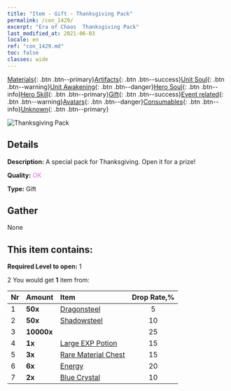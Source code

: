 ```yaml
---
title: "Item - Gift - Thanksgiving Pack"
permalink: /con_1429/
excerpt: "Era of Chaos  Thanksgiving Pack"
last_modified_at: 2021-06-03
locale: en
ref: "con_1429.md"
toc: false
classes: wide
---
```

 [Materials](/Items/){: .btn .btn--primary}[Artifacts](/Items/Artifacts/){: .btn .btn--success}[Unit Soul](/Items/UnitSoul/){: .btn .btn--warning}[Unit Awakening](/Items/UnitAwakening/){: .btn .btn--danger}[Hero Soul](/Items/HeroSoul/){: .btn .btn--info}[Hero Skill](/Items/HeroSkill/){: .btn .btn--primary}[Gift](/Items/Gift/){: .btn .btn--success}[Event related](/Items/Events/){: .btn .btn--warning}[Avatars](/Items/Avatars/){: .btn .btn--danger}[Consumables](/Items/Consumables/){: .btn .btn--info}[Unknown](/Items/Unknown/){: .btn .btn--primary}

 ![Thanksgiving Pack](/images/t/i_907043.png)

## Details
 **Description:** A special pack for Thanksgiving. Open it for a prize!

 **Quality:** <span style="color: #DA70D6">OK</span>

 **Type:** Gift

## Gather

  None

## This item contains:

 **Required Level to open:** 1

 2 You would get **1** item  from:

  | Nr | Amount |     Item    | Drop Rate,% |
  |:---|:-------|:------------|:---------:|
  | 1 |  **50x** | [Dragonsteel](/Items/con_880/) | 5 | 
  | 2 |  **50x** | [Shadowsteel](/Items/con_881/) | 10 | 
  | 3 |  **10000x** | <i class="fas fa-coins"/> | 25 | 
  | 4 |  **1x** | [Large EXP Potion](/Items/con_702/) | 15 | 
  | 5 |  **3x** | [Rare Material Chest](/Items/con_757/) | 15 | 
  | 6 |  **6x** | [Energy](/Items/con_900/) | 20 | 
  | 7 |  **2x** | [Blue Crystal](/Items/con_716/) | 10 | 
